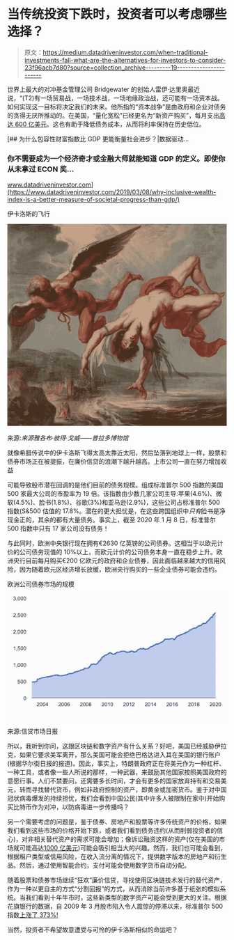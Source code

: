 # 当传统投资下跌时，投资者可以考虑哪些选择？

> 原文：<https://medium.datadriveninvestor.com/when-traditional-investments-fall-what-are-the-alternatives-for-investors-to-consider-23f96acb7d80?source=collection_archive---------19----------------------->

世界上最大的对冲基金管理公司 Bridgewater 的创始人雷伊·达里奥最近说，“(T2)有一场贸易战，一场技术战，一场地缘政治战，还可能有一场资本战。如何实现这一目标将决定我们的未来。他所指的“资本战争”是由政府和企业对债务的贪得无厌所推动的。在美国，“量化宽松”已经更名为“新资产购买”，每月支出[高达 600 亿美元](https://qrius.com/quantitative-easing-now-looks-permanent/)。这也有助于降低债务成本，从而将利率保持在历史低位。

[](https://www.datadriveninvestor.com/2019/03/08/why-inclusive-wealth-index-is-a-better-measure-of-societal-progress-than-gdp/) [## 为什么包容性财富指数比 GDP 更能衡量社会进步？|数据驱动…

### 你不需要成为一个经济奇才或金融大师就能知道 GDP 的定义。即使你从未拿过 ECON 奖…

www.datadriveninvestor.com](https://www.datadriveninvestor.com/2019/03/08/why-inclusive-wealth-index-is-a-better-measure-of-societal-progress-than-gdp/) 

伊卡洛斯的飞行

![](img/d50498497d87d2a53e60e0b603d72868.png)

来源:*来源雅各布·彼得·戈威——普拉多博物馆*

就像希腊传说中的伊卡洛斯飞得太高太靠近太阳，然后坠落到地球上一样，股票和债券市场正在被提振，在廉价信贷的浪潮下越升越高。上市公司一直在努力增加收益

可能导致股市潜在回调的是他们目前的债务规模。组成标准普尔 500 指数的美国 500 家最大公司的市盈率为 19 倍。该指数由少数几家公司主导:苹果(4.6%)、微软(4.5%)、脸书(1.8%)、谷歌(3%)和亚马逊(2.9%)，这些公司占标准普尔 500 指数(S&500 估值的 17.8%。潜在的更大担忧是，在这些跨国组织中*只有*脸书是净现金正的，其余的都有大量债务。事实上，截至 2020 年 1 月 8 日，标准普尔 500 指数中只有 17 家公司没有债务！

与此同时，欧洲中央银行现在拥有€2630 亿英镑的公司债券。这相当于以欧元计价的公司债务现值的 10%以上，而欧元计价的公司债务本身一直在稳步上升。欧洲央行目前每月购买€200 亿欧元的政府和企业债券，因此面临越来越大的信用风险，因为随着欧元区经济增长放缓，欧洲央行购买的一些企业债券可能会违约。

欧洲公司债券市场的规模

![](img/2d97589bdf48abeaba81eca553b1d6c7.png)

来源:信贷市场日报

所以，我听到你问，这跟区块链和数字资产有什么关系？好吧，美国已经威胁伊拉克，如果它要求美军离开，那么美国可能会拒绝巴格达进入其在美国的银行账户(根据华尔街日报的报道)。因此，事实上，特朗普政府正在将美元作为一种杠杆、一种工具，或者像一些人所说的那样，一种武器，来鼓励其他国家按照美国政府的意愿行事。人们不禁要问，还需要多长时间，才会有更多的国家放弃持有和交易美元，转而寻找替代货币，例如非政府控制的资产，即黄金或加密货币。鉴于对中国冠状病毒爆发的持续担忧，我们会看到中国公民(其中许多人被限制在家中)开始购买比特币作为对冲，以防病毒进一步传播吗？

另一个需要考虑的问题是，鉴于债券、房地产和股票等许多传统资产的价格，如果我们看到这些市场的价格开始下跌，或者我们看到债务违约(从而削弱投资者的信心)，对非相关替代资产的需求可能会增加；像诉讼融资这样的资产(仅在美国的市场就可能高达[1000 亿美元](https://perma.cc/L9NZ-3PMT))可能会吸引相当大的兴趣。然而，我们也可能会看到，根据租户类型或信用风险，在收入流分离的情况下，提供数字版本的房地产和衍生品。然后，通过使用智能合约，支付可能会使用数字货币自动分配。

随着股票和债券市场继续“狂欢”廉价信贷，寻找使用区块链技术发行的替代资产，作为一种以更自主的方式“分割回报”的方式，从而消除当前许多基于纸张的模拟系统。当我们看到十年牛市时，这些新类型的数字资产可能会受到更大的关注。根据花旗银行的数据，自 2009 年 3 月股市陷入令人震惊的停滞以来，标准普尔 500 指数[上涨了 373%!](https://www.citibank.co.uk/personal/market-insights.do?article=longest_running_bull_market_history)

当然，投资者不希望故意遭受与可怜的伊卡洛斯相似的命运吧？